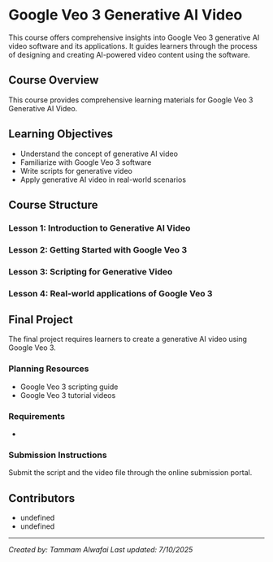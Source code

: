 # Google Veo 3 Generative AI Video

This course offers comprehensive insights into Google Veo 3 generative AI video software and its applications. It guides learners through the process of designing and creating AI-powered video content using the software.

## Course Overview

This course provides comprehensive learning materials for Google Veo 3 Generative AI Video.

## Learning Objectives

- Understand the concept of generative AI video
- Familiarize with Google Veo 3 software
- Write scripts for generative video
- Apply generative AI video in real-world scenarios

## Course Structure

### Lesson 1: Introduction to Generative AI Video
### Lesson 2: Getting Started with Google Veo 3
### Lesson 3: Scripting for Generative Video
### Lesson 4: Real-world applications of Google Veo 3

## Final Project

The final project requires learners to create a generative AI video using Google Veo 3.

### Planning Resources

- Google Veo 3 scripting guide
- Google Veo 3 tutorial videos

### Requirements

- 

### Submission Instructions

Submit the script and the video file through the online submission portal.

## Contributors

- undefined
- undefined

---

*Created by: Tammam Alwafai*
*Last updated: 7/10/2025*